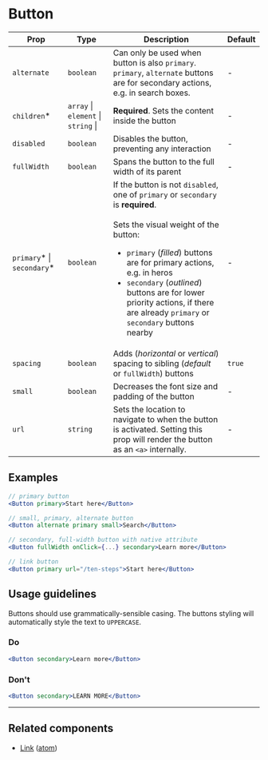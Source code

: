 # Button

| Prop | Type | Description | Default
| --- | --- | --- | ---
| `alternate` | `boolean` | Can only be used when button is also `primary`. `primary`, `alternate` buttons are for secondary actions, e.g. in search boxes. | -
| `children`* | `array` \| `element` \| `string` \| | **Required**. Sets the content inside the button | -
| `disabled` | `boolean` | Disables the button, preventing any interaction | -
| `fullWidth` | `boolean` | Spans the button to the full width of its parent | -
| `primary`* \| `secondary`* | `boolean` | If the button is not `disabled`, one of `primary` or `secondary` is **required**.<br><br> Sets the visual weight of the button: <ul><li>`primary` (*filled*) buttons are for primary actions, e.g. in heros</li><li>`secondary` (*outlined*) buttons are for lower priority actions, if there are already `primary` or `secondary` buttons nearby</li></ul> | -
| `spacing` | `boolean` | Adds (*horizontal* or *vertical*) spacing to sibling (*default* or `fullWidth`) buttons | `true`
| `small` | `boolean` | Decreases the font size and padding of the button | -
| `url` | `string` | Sets the location to navigate to when the button is activated. Setting this prop will render the button as an `<a>` internally. | -

## Examples

```jsx
// primary button
<Button primary>Start here</Button>
```

```jsx
// small, primary, alternate button
<Button alternate primary small>Search</Button>
```

```jsx
// secondary, full-width button with native attribute
<Button fullWidth onClick={...} secondary>Learn more</Button>
```

```jsx
// link button
<Button primary url="/ten-steps">Start here</Button>
```

## Usage guidelines

Buttons should use grammatically-sensible casing. The buttons styling will automatically style the text to `UPPERCASE`.

### Do

```jsx
<Button secondary>Learn more</Button>
```

### Don't

```jsx
<Button secondary>LEARN MORE</Button>
```
---

## Related components

* [Link](/src/client/components/atoms/link) ([atom](/src/client/components/atoms))
